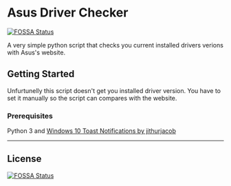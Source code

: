 # Asus Driver Checker
[![FOSSA Status](https://app.fossa.io/api/projects/git%2Bgithub.com%2Fmarcelo-franceschini%2FAsusDriverCheker.svg?type=shield)](https://app.fossa.io/projects/git%2Bgithub.com%2Fmarcelo-franceschini%2FAsusDriverCheker?ref=badge_shield)

A very simple python script that checks you current installed drivers verions with Asus's website.

## Getting Started
Unfurtunelly this script doesn't get you installed driver version. You have to set it manually so the script can compares with the website.

### Prerequisites

Python 3 and [Windows 10 Toast Notifications by jithurjacob](https://github.com/jithurjacob/Windows-10-Toast-Notifications)

----------




## License
[![FOSSA Status](https://app.fossa.io/api/projects/git%2Bgithub.com%2Fmarcelo-franceschini%2FAsusDriverCheker.svg?type=large)](https://app.fossa.io/projects/git%2Bgithub.com%2Fmarcelo-franceschini%2FAsusDriverCheker?ref=badge_large)